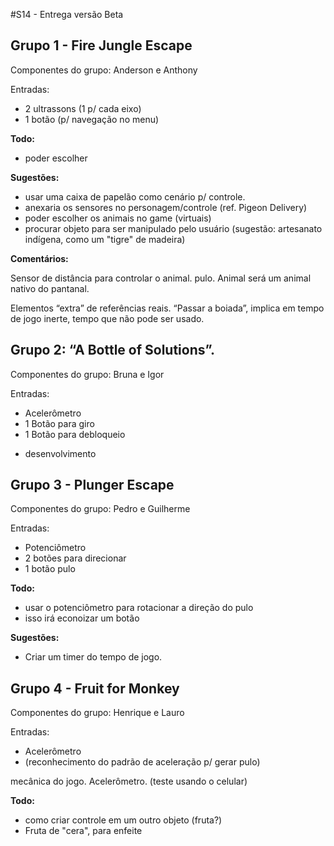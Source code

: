 #S14 - Entrega versão Beta



## Grupo 1 - Fire Jungle Escape

Componentes do grupo: Anderson e Anthony

Entradas:  
* 2 ultrassons (1 p/ cada eixo)
* 1 botão (p/ navegação no menu)


**Todo:** 
* poder escolher 


**Sugestões:**   
* usar uma caixa de papelão como cenário p/ controle.
* anexaria os sensores no personagem/controle (ref. Pigeon Delivery)
* poder escolher os animais no game (virtuais)  
* procurar objeto para ser manipulado pelo usuário (sugestão: artesanato indígena, como um "tigre" de madeira)



**Comentários:**  

Sensor de distância para controlar o animal.
pulo.  Animal será um animal nativo do pantanal.

Elementos “extra” de referências reais. “Passar a boiada”, implica em tempo de jogo inerte, tempo que não pode ser usado.


## Grupo 2: “A Bottle of Solutions”. 

Componentes do grupo: Bruna e Igor

Entradas:   
* Acelerômetro  
* 1 Botão para giro  
* 1 Botão para debloqueio

- desenvolvimento 


## Grupo 3 - Plunger Escape

Componentes do grupo: Pedro e Guilherme

Entradas:  
* Potenciômetro   
* 2 botões para direcionar  
* 1 botão pulo

**Todo:**   
* usar o potenciômetro para rotacionar a direção do pulo  
* isso irá econoizar um botão


**Sugestões:**   
* Criar um timer do tempo de jogo. 



## Grupo 4 - Fruit for Monkey

Componentes do grupo: Henrique e Lauro

Entradas:   
* Acelerômetro  
* (reconhecimento do padrão de aceleração p/ gerar pulo)  

mecânica do jogo.
Acelerômetro. (teste usando o celular)


**Todo:** 
* como criar controle em um outro objeto (fruta?)  
* Fruta de "cera", para enfeite

